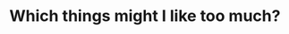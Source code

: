 # Which things might I like too much?

<!-- #p1 -->

<!-- {BearID:2E37E990-04FE-4D4A-997E-53C3202B58D4-9406-00000B23BA59DB48} -->

